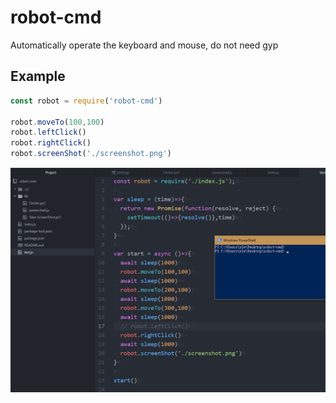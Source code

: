 # robot-cmd
Automatically operate the keyboard and mouse, do not need gyp

## Example

```javascript
const robot = require('robot-cmd')

robot.moveTo(100,100)
robot.leftClick()
robot.rightClick()
robot.screenShot('./screenshot.png')
```

![robot.gif](./img/robot.gif)
